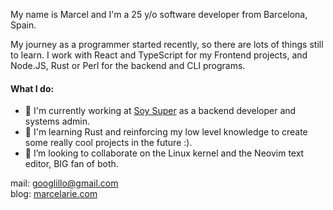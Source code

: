 My name is Marcel and I'm a 25 y/o software developer from Barcelona, Spain.   

My journey as a programmer started recently, so there are lots of things still to learn.
I work with React and TypeScript for my Frontend projects, and Node.JS,  Rust or Perl for the backend and CLI programs.

#### What I do:  
- 🦾 I'm currently working at [Soy Super](https://github.com/soysuper) as a backend developer and systems admin.   
- 🌱 I'm learning Rust and reinforcing my low level knowledge to create some really cool projects in the future :).
- 💯 I’m looking to collaborate on the Linux kernel and the Neovim text editor, BIG fan of both.

mail: [ googlillo@gmail.com ](googlillo@gmail.com)   
blog: [marcelarie.com](https://www.marcelarie.com)
